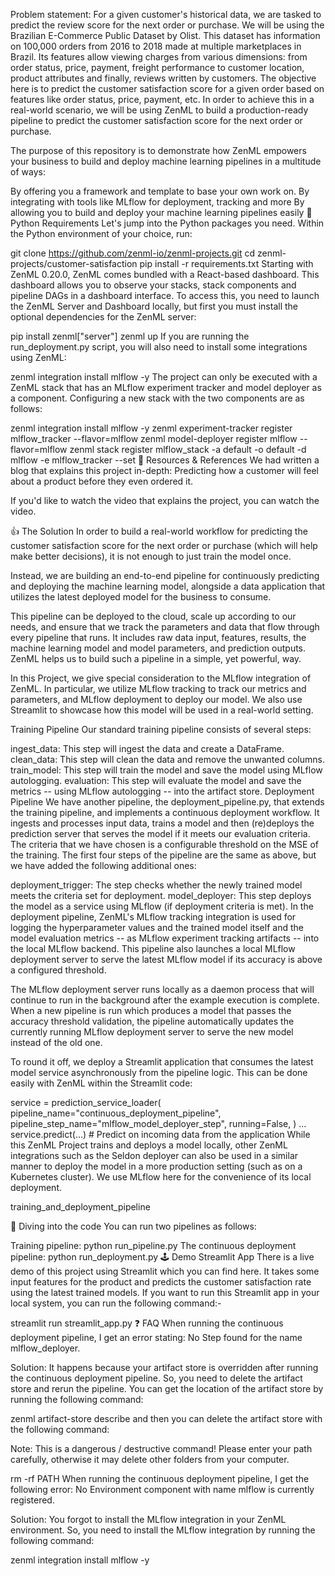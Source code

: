 Problem statement: For a given customer's historical data, we are tasked to predict the review score for the next order or purchase. We will be using the Brazilian E-Commerce Public Dataset by Olist. This dataset has information on 100,000 orders from 2016 to 2018 made at multiple marketplaces in Brazil. Its features allow viewing charges from various dimensions: from order status, price, payment, freight performance to customer location, product attributes and finally, reviews written by customers. The objective here is to predict the customer satisfaction score for a given order based on features like order status, price, payment, etc. In order to achieve this in a real-world scenario, we will be using ZenML to build a production-ready pipeline to predict the customer satisfaction score for the next order or purchase.

The purpose of this repository is to demonstrate how ZenML empowers your business to build and deploy machine learning pipelines in a multitude of ways:

By offering you a framework and template to base your own work on.
By integrating with tools like MLflow for deployment, tracking and more
By allowing you to build and deploy your machine learning pipelines easily
🐍 Python Requirements
Let's jump into the Python packages you need. Within the Python environment of your choice, run:

git clone https://github.com/zenml-io/zenml-projects.git
cd zenml-projects/customer-satisfaction
pip install -r requirements.txt
Starting with ZenML 0.20.0, ZenML comes bundled with a React-based dashboard. This dashboard allows you to observe your stacks, stack components and pipeline DAGs in a dashboard interface. To access this, you need to launch the ZenML Server and Dashboard locally, but first you must install the optional dependencies for the ZenML server:

pip install zenml["server"]
zenml up
If you are running the run_deployment.py script, you will also need to install some integrations using ZenML:

zenml integration install mlflow -y
The project can only be executed with a ZenML stack that has an MLflow experiment tracker and model deployer as a component. Configuring a new stack with the two components are as follows:

zenml integration install mlflow -y
zenml experiment-tracker register mlflow_tracker --flavor=mlflow
zenml model-deployer register mlflow --flavor=mlflow
zenml stack register mlflow_stack -a default -o default -d mlflow -e mlflow_tracker --set
📙 Resources & References
We had written a blog that explains this project in-depth: Predicting how a customer will feel about a product before they even ordered it.

If you'd like to watch the video that explains the project, you can watch the video.

👍 The Solution
In order to build a real-world workflow for predicting the customer satisfaction score for the next order or purchase (which will help make better decisions), it is not enough to just train the model once.

Instead, we are building an end-to-end pipeline for continuously predicting and deploying the machine learning model, alongside a data application that utilizes the latest deployed model for the business to consume.

This pipeline can be deployed to the cloud, scale up according to our needs, and ensure that we track the parameters and data that flow through every pipeline that runs. It includes raw data input, features, results, the machine learning model and model parameters, and prediction outputs. ZenML helps us to build such a pipeline in a simple, yet powerful, way.

In this Project, we give special consideration to the MLflow integration of ZenML. In particular, we utilize MLflow tracking to track our metrics and parameters, and MLflow deployment to deploy our model. We also use Streamlit to showcase how this model will be used in a real-world setting.

Training Pipeline
Our standard training pipeline consists of several steps:

ingest_data: This step will ingest the data and create a DataFrame.
clean_data: This step will clean the data and remove the unwanted columns.
train_model: This step will train the model and save the model using MLflow autologging.
evaluation: This step will evaluate the model and save the metrics -- using MLflow autologging -- into the artifact store.
Deployment Pipeline
We have another pipeline, the deployment_pipeline.py, that extends the training pipeline, and implements a continuous deployment workflow. It ingests and processes input data, trains a model and then (re)deploys the prediction server that serves the model if it meets our evaluation criteria. The criteria that we have chosen is a configurable threshold on the MSE of the training. The first four steps of the pipeline are the same as above, but we have added the following additional ones:

deployment_trigger: The step checks whether the newly trained model meets the criteria set for deployment.
model_deployer: This step deploys the model as a service using MLflow (if deployment criteria is met).
In the deployment pipeline, ZenML's MLflow tracking integration is used for logging the hyperparameter values and the trained model itself and the model evaluation metrics -- as MLflow experiment tracking artifacts -- into the local MLflow backend. This pipeline also launches a local MLflow deployment server to serve the latest MLflow model if its accuracy is above a configured threshold.

The MLflow deployment server runs locally as a daemon process that will continue to run in the background after the example execution is complete. When a new pipeline is run which produces a model that passes the accuracy threshold validation, the pipeline automatically updates the currently running MLflow deployment server to serve the new model instead of the old one.

To round it off, we deploy a Streamlit application that consumes the latest model service asynchronously from the pipeline logic. This can be done easily with ZenML within the Streamlit code:

service = prediction_service_loader(
   pipeline_name="continuous_deployment_pipeline",
   pipeline_step_name="mlflow_model_deployer_step",
   running=False,
)
...
service.predict(...)  # Predict on incoming data from the application
While this ZenML Project trains and deploys a model locally, other ZenML integrations such as the Seldon deployer can also be used in a similar manner to deploy the model in a more production setting (such as on a Kubernetes cluster). We use MLflow here for the convenience of its local deployment.

training_and_deployment_pipeline

📓 Diving into the code
You can run two pipelines as follows:

Training pipeline:
python run_pipeline.py
The continuous deployment pipeline:
python run_deployment.py
🕹 Demo Streamlit App
There is a live demo of this project using Streamlit which you can find here. It takes some input features for the product and predicts the customer satisfaction rate using the latest trained models. If you want to run this Streamlit app in your local system, you can run the following command:-

streamlit run streamlit_app.py
❓ FAQ
When running the continuous deployment pipeline, I get an error stating: No Step found for the name mlflow_deployer.

Solution: It happens because your artifact store is overridden after running the continuous deployment pipeline. So, you need to delete the artifact store and rerun the pipeline. You can get the location of the artifact store by running the following command:

zenml artifact-store describe
and then you can delete the artifact store with the following command:

Note: This is a dangerous / destructive command! Please enter your path carefully, otherwise it may delete other folders from your computer.

rm -rf PATH
When running the continuous deployment pipeline, I get the following error: No Environment component with name mlflow is currently registered.

Solution: You forgot to install the MLflow integration in your ZenML environment. So, you need to install the MLflow integration by running the following command:

zenml integration install mlflow -y
